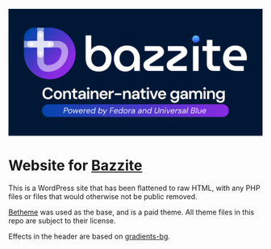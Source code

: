 <p align="center">
  <a href="https://bazzite.gg/"><img src="/wp-content/uploads/2024/02/preview.png?raw=true" alt="Bazzite"/></a>
</p>

# Website for [Bazzite](https://github.com/ublue-os/bazzite)
This is a WordPress site that has been flattened to raw HTML, with any PHP files or files that would otherwise not be public removed.

[Betheme](https://themeforest.net/item/betheme-responsive-multipurpose-wordpress-theme/7758048) was used as the base, and is a paid theme. All theme files in this repo are subject to their license.

Effects in the header are based on [gradients-bg](https://github.com/baunov/gradients-bg).
